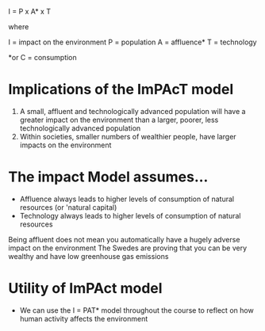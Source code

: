 I = P x A* x T

where

I = impact on the environment
P = population
A = affluence*
T = technology

*or C = consumption

# Implications of the ImPAcT model

1. A small, affluent and technologically advanced population will have a greater impact on the environment than a larger, poorer, less technologically advanced population
2. Within societies, smaller numbers of wealthier people, have larger impacts on the environment

# The impact Model assumes...

- Affluence always leads to higher levels of consumption of natural resources (or 'natural capital)
- Technology always leads to higher levels of consumption of natural resources


Being affluent does not mean you automatically have a hugely adverse impact on the environment
The Swedes are proving that you can be very wealthy and have low greenhouse gas emissions

# Utility of ImPAct model
- We can use the I = PAT* model throughout the course to reflect on how human activity affects the environment
